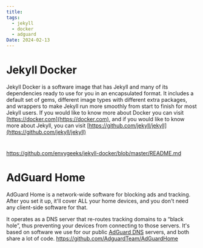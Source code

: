 ```yaml
---
title: 
tags:
  - jekyll
  - docker
  - adguard
Date: 2024-02-13
---
```

# Jekyll Docker

Jekyll Docker is a software image that has Jekyll and many of its dependencies ready to use for you in an encapsulated format. It includes a default set of gems, different image types with different extra packages, and wrappers to make Jekyll run more smoothly from start to finish for most Jekyll users. If you would like to know more about Docker you can visit [https://docker.com](https://docker.com), and if you would like to know more about Jekyll, you can visit [https://github.com/jekyll/jekyll](https://github.com/jekyll/jekyll)

# 
https://github.com/envygeeks/jekyll-docker/blob/master/README.md


# AdGuard Home
AdGuard Home is a network-wide software for blocking ads and tracking. After you set it up, it'll cover ALL your home devices, and you don't need any client-side software for that.

It operates as a DNS server that re-routes tracking domains to a “black hole”, thus preventing your devices from connecting to those servers. It's based on software we use for our public [AdGuard DNS](https://adguard-dns.io/) servers, and both share a lot of code.
https://github.com/AdguardTeam/AdGuardHome


